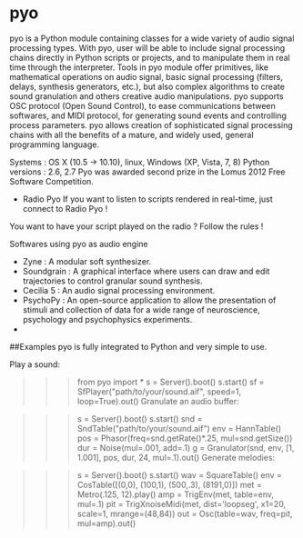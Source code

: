 # pyo
pyo is a Python module containing classes for a wide variety of audio signal processing types. With pyo, user will be able to include signal processing chains directly in Python scripts or projects, and to manipulate them in real time through the interpreter. Tools in pyo module offer primitives, like mathematical operations on audio signal, basic signal processing (filters, delays, synthesis generators, etc.), but also complex algorithms to create sound granulation and others creative audio manipulations. pyo supports OSC protocol (Open Sound Control), to ease communications between softwares, and MIDI protocol, for generating sound events and controlling process parameters. pyo allows creation of sophisticated signal processing chains with all the benefits of a mature, and widely used, general programming language.

Systems : OS X (10.5 -> 10.10), linux, Windows (XP, Vista, 7, 8)
Python versions : 2.6, 2.7
Pyo was awarded second prize in the Lomus 2012 Free Software Competition.

* Radio Pyo
If you want to listen to scripts rendered in real-time, just connect to Radio Pyo !

You want to have your script played on the radio ? Follow the rules !

Softwares using pyo as audio engine
* Zyne : A modular soft synthesizer.
* Soundgrain : A graphical interface where users can draw and edit trajectories to control granular sound synthesis.
* Cecilia 5 : An audio signal processing environment.
* PsychoPy : An open-source application to allow the presentation of stimuli and collection of data for a wide range of neuroscience, psychology and psychophysics experiments.
* 

##Examples
pyo is fully integrated to Python and very simple to use.

Play a sound:

>>> from pyo import *
>>> s = Server().boot()
>>> s.start()
>>> sf = SfPlayer("path/to/your/sound.aif", speed=1, loop=True).out()
Granulate an audio buffer:

>>> s = Server().boot()
>>> s.start()
>>> snd = SndTable("path/to/your/sound.aif")
>>> env = HannTable()
>>> pos = Phasor(freq=snd.getRate()*.25, mul=snd.getSize())
>>> dur = Noise(mul=.001, add=.1)
>>> g = Granulator(snd, env, [1, 1.001], pos, dur, 24, mul=.1).out()
Generate melodies:

>>> s = Server().boot()
>>> s.start()
>>> wav = SquareTable()
>>> env = CosTable([(0,0), (100,1), (500,.3), (8191,0)])
>>> met = Metro(.125, 12).play()
>>> amp = TrigEnv(met, table=env, mul=.1)
>>> pit = TrigXnoiseMidi(met, dist='loopseg', x1=20, scale=1, mrange=(48,84))
>>> out = Osc(table=wav, freq=pit, mul=amp).out()

